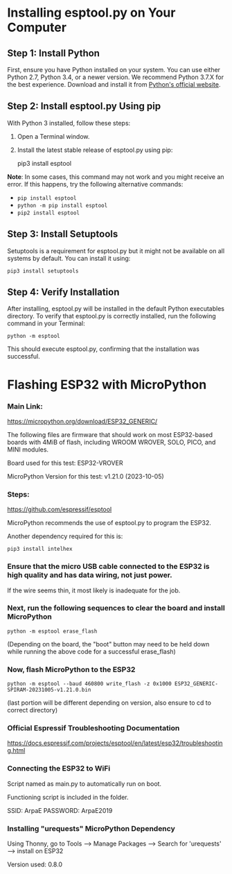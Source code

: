 # Installing esptool.py on Your Computer

## Step 1: Install Python
First, ensure you have Python installed on your system. You can use either Python 2.7, Python 3.4, or a newer version. We recommend Python 3.7.X for the best experience. Download and install it from [Python's official website](https://www.python.org/).

## Step 2: Install esptool.py Using pip
With Python 3 installed, follow these steps:
1. Open a Terminal window.
2. Install the latest stable release of esptool.py using pip:

    pip3 install esptool

**Note**: In some cases, this command may not work and you might receive an error. If this happens, try the following alternative commands:
- `pip install esptool`
- `python -m pip install esptool`
- `pip2 install esptool`

## Step 3: Install Setuptools
Setuptools is a requirement for esptool.py but it might not be available on all systems by default. You can install it using:

    pip3 install setuptools


## Step 4: Verify Installation
After installing, esptool.py will be installed in the default Python executables directory. To verify that esptool.py is correctly installed, run the following command in your Terminal:

    python -m esptool

This should execute esptool.py, confirming that the installation was successful.

# Flashing ESP32 with MicroPython

### Main Link: 
https://micropython.org/download/ESP32_GENERIC/

The following files are firmware that should work on most ESP32-based boards with 4MiB of flash, including WROOM WROVER, SOLO, PICO, and MINI modules.

Board used for this test: ESP32-VROVER

MicroPython Version for this test: v1.21.0 (2023-10-05)

### Steps: 

https://github.com/espressif/esptool

MicroPython recommends the use of esptool.py to program the ESP32.

Another dependency required for this is:

    pip3 install intelhex

### Ensure that the micro USB cable connected to the ESP32 is high quality and has data wiring, not just power. 
If the wire seems thin, it most likely is inadequate for the job. 

### Next, run the following sequences to clear the board and install MicroPython

    python -m esptool erase_flash

(Depending on the board, the "boot" button may need to be held down while running the above code for a successful erase_flash)

### Now, flash MicroPython to the ESP32

    python -m esptool --baud 460800 write_flash -z 0x1000 ESP32_GENERIC-SPIRAM-20231005-v1.21.0.bin

(last portion will be different depending on version, also ensure to cd to correct directory)

### Official Espressif Troubleshooting Documentation
https://docs.espressif.com/projects/esptool/en/latest/esp32/troubleshooting.html

### Connecting the ESP32 to WiFi

Script named as main.py to automatically run on boot. 

Functioning script is included in the folder.

SSID: ArpaE
PASSWORD: ArpaE2019

### Installing "urequests" MicroPython Dependency

Using Thonny, go to Tools --> Manage Packages --> Search for 'urequests' --> install on ESP32

Version used: 0.8.0